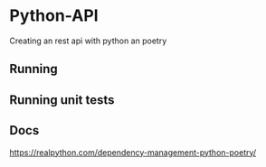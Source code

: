 # Python-API

Creating an rest api with python an poetry

## Running

## Running unit tests


## Docs
https://realpython.com/dependency-management-python-poetry/